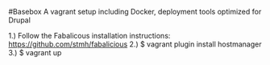 #Basebox
A vagrant setup including Docker, deployment tools optimized for Drupal

1.) Follow the Fabalicous installation instructions: https://github.com/stmh/fabalicious
2.) $ vagrant plugin install hostmanager
3.) $ vagrant up
